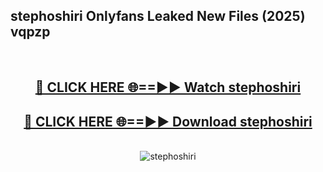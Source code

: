<h2>stephoshiri Onlyfans Leaked New Files (2025) vqpzp</h2>
<br>
<div align="center">
<h2><a href="https://mediafiles.top/stephoshiri&ref=git" rel="nofollow">🔴 CLICK HERE 🌐==►► Watch stephoshiri</a></h2>
<h2><a href="https://mediafiles.top/stephoshiri&ref=git" rel="nofollow">🔴 CLICK HERE 🌐==►► Download stephoshiri</a></h2>
<br>
<a href="https://mediafiles.top/stephoshiri&ref=git" rel="nofollow" data-target="animated-image.originalLink"><img src="https://i.ibb.co.com/xMMVF88/686577567.gif" alt="stephoshiri" style="max-width: 100%; display: inline-block;" data-target="animated-image.originalImage"></a>
</div>
<br>
<br>